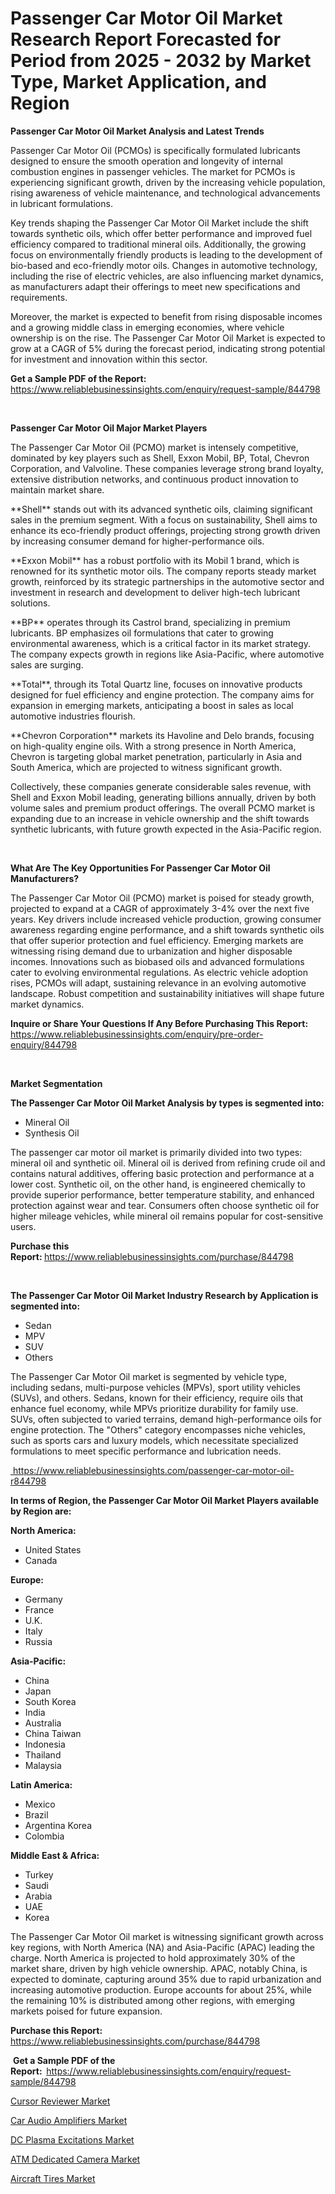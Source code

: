 <p><h1>Passenger Car Motor Oil Market Research Report Forecasted for Period from 2025 -  2032 by Market Type, Market Application, and Region</h1></p><p><strong>Passenger Car Motor Oil Market Analysis and Latest Trends</strong></p>
<p><p>Passenger Car Motor Oil (PCMOs) is specifically formulated lubricants designed to ensure the smooth operation and longevity of internal combustion engines in passenger vehicles. The market for PCMOs is experiencing significant growth, driven by the increasing vehicle population, rising awareness of vehicle maintenance, and technological advancements in lubricant formulations.</p><p>Key trends shaping the Passenger Car Motor Oil Market include the shift towards synthetic oils, which offer better performance and improved fuel efficiency compared to traditional mineral oils. Additionally, the growing focus on environmentally friendly products is leading to the development of bio-based and eco-friendly motor oils. Changes in automotive technology, including the rise of electric vehicles, are also influencing market dynamics, as manufacturers adapt their offerings to meet new specifications and requirements.</p><p>Moreover, the market is expected to benefit from rising disposable incomes and a growing middle class in emerging economies, where vehicle ownership is on the rise. The Passenger Car Motor Oil Market is expected to grow at a CAGR of 5% during the forecast period, indicating strong potential for investment and innovation within this sector.</p></p>
<p><strong>Get a Sample PDF of the Report:&nbsp;</strong> <a href="https://www.reliablebusinessinsights.com/enquiry/request-sample/844798?utm_campaign=1091&utm_medium=2&utm_source=Github&utm_content=ia&utm_term=30032025&utm_id=passenger-car-motor-oil">https://www.reliablebusinessinsights.com/enquiry/request-sample/844798</a></p>
<p>&nbsp;</p>
<p><strong>Passenger Car Motor Oil Major Market Players</strong></p>
<p><p>The Passenger Car Motor Oil (PCMO) market is intensely competitive, dominated by key players such as Shell, Exxon Mobil, BP, Total, Chevron Corporation, and Valvoline. These companies leverage strong brand loyalty, extensive distribution networks, and continuous product innovation to maintain market share.</p><p>**Shell** stands out with its advanced synthetic oils, claiming significant sales in the premium segment. With a focus on sustainability, Shell aims to enhance its eco-friendly product offerings, projecting strong growth driven by increasing consumer demand for higher-performance oils.</p><p>**Exxon Mobil** has a robust portfolio with its Mobil 1 brand, which is renowned for its synthetic motor oils. The company reports steady market growth, reinforced by its strategic partnerships in the automotive sector and investment in research and development to deliver high-tech lubricant solutions.</p><p>**BP** operates through its Castrol brand, specializing in premium lubricants. BP emphasizes oil formulations that cater to growing environmental awareness, which is a critical factor in its market strategy. The company expects growth in regions like Asia-Pacific, where automotive sales are surging.</p><p>**Total**, through its Total Quartz line, focuses on innovative products designed for fuel efficiency and engine protection. The company aims for expansion in emerging markets, anticipating a boost in sales as local automotive industries flourish.</p><p>**Chevron Corporation** markets its Havoline and Delo brands, focusing on high-quality engine oils. With a strong presence in North America, Chevron is targeting global market penetration, particularly in Asia and South America, which are projected to witness significant growth.</p><p>Collectively, these companies generate considerable sales revenue, with Shell and Exxon Mobil leading, generating billions annually, driven by both volume sales and premium product offerings. The overall PCMO market is expanding due to an increase in vehicle ownership and the shift towards synthetic lubricants, with future growth expected in the Asia-Pacific region.</p></p>
<p>&nbsp;</p>
<p><strong>What Are The Key Opportunities For Passenger Car Motor Oil Manufacturers?</strong></p>
<p><p>The Passenger Car Motor Oil (PCMO) market is poised for steady growth, projected to expand at a CAGR of approximately 3-4% over the next five years. Key drivers include increased vehicle production, growing consumer awareness regarding engine performance, and a shift towards synthetic oils that offer superior protection and fuel efficiency. Emerging markets are witnessing rising demand due to urbanization and higher disposable incomes. Innovations such as biobased oils and advanced formulations cater to evolving environmental regulations. As electric vehicle adoption rises, PCMOs will adapt, sustaining relevance in an evolving automotive landscape. Robust competition and sustainability initiatives will shape future market dynamics.</p></p>
<p><strong>Inquire or Share Your Questions If Any Before Purchasing This Report:</strong> <a href="https://www.reliablebusinessinsights.com/enquiry/pre-order-enquiry/844798?utm_campaign=1091&utm_medium=2&utm_source=Github&utm_content=ia&utm_term=30032025&utm_id=passenger-car-motor-oil">https://www.reliablebusinessinsights.com/enquiry/pre-order-enquiry/844798</a></p>
<p>&nbsp;</p>
<p><strong>Market Segmentation</strong></p>
<p><strong>The Passenger Car Motor Oil Market Analysis by types is segmented into:</strong></p>
<p><ul><li>Mineral Oil</li><li>Synthesis Oil</li></ul></p>
<p><p>The passenger car motor oil market is primarily divided into two types: mineral oil and synthetic oil. Mineral oil is derived from refining crude oil and contains natural additives, offering basic protection and performance at a lower cost. Synthetic oil, on the other hand, is engineered chemically to provide superior performance, better temperature stability, and enhanced protection against wear and tear. Consumers often choose synthetic oil for higher mileage vehicles, while mineral oil remains popular for cost-sensitive users.</p></p>
<p><strong>Purchase this Report:&nbsp;</strong><a href="https://www.reliablebusinessinsights.com/purchase/844798?utm_campaign=1091&utm_medium=2&utm_source=Github&utm_content=ia&utm_term=30032025&utm_id=passenger-car-motor-oil">https://www.reliablebusinessinsights.com/purchase/844798</a></p>
<p>&nbsp;</p>
<p><strong>The Passenger Car Motor Oil Market Industry Research by Application is segmented into:</strong></p>
<p><ul><li>Sedan</li><li>MPV</li><li>SUV</li><li>Others</li></ul></p>
<p><p>The Passenger Car Motor Oil market is segmented by vehicle type, including sedans, multi-purpose vehicles (MPVs), sport utility vehicles (SUVs), and others. Sedans, known for their efficiency, require oils that enhance fuel economy, while MPVs prioritize durability for family use. SUVs, often subjected to varied terrains, demand high-performance oils for engine protection. The "Others" category encompasses niche vehicles, such as sports cars and luxury models, which necessitate specialized formulations to meet specific performance and lubrication needs.</p></p>
<p><a href="https://www.reliablebusinessinsights.com/passenger-car-motor-oil-r844798?utm_campaign=1091&utm_medium=2&utm_source=Github&utm_content=ia&utm_term=30032025&utm_id=passenger-car-motor-oil">&nbsp;https://www.reliablebusinessinsights.com/passenger-car-motor-oil-r844798</a></p>
<p><strong>In terms of Region, the Passenger Car Motor Oil Market Players available by Region are:</strong></p>
<p>
    <p> <strong> North America: </strong>
        <ul>
            <li>United States</li>
            <li>Canada</li>
        </ul>
        </p> 
    <p> <strong> Europe: </strong>
        <ul>
            <li>Germany</li>
            <li>France</li>
            <li>U.K.</li>
            <li>Italy</li>
            <li>Russia</li>
        </ul>
        </p> 
    <p> <strong> Asia-Pacific: </strong>
        <ul>
            <li>China</li>
            <li>Japan</li>
            <li>South Korea</li>
            <li>India</li>
            <li>Australia</li>
            <li>China Taiwan</li>
            <li>Indonesia</li>
            <li>Thailand</li>
            <li>Malaysia</li>
        </ul>
        </p> 
    <p> <strong> Latin America: </strong>
        <ul>
            <li>Mexico</li>
            <li>Brazil</li>
            <li>Argentina Korea</li>
            <li>Colombia</li>
        </ul>
        </p> 
    <p> <strong> Middle East & Africa: </strong>
        <ul>
            <li>Turkey</li>
            <li>Saudi</li>
            <li>Arabia</li>
            <li>UAE</li>
            <li>Korea</li>
        </ul>
    </p>
    </p>
<p><p>The Passenger Car Motor Oil market is witnessing significant growth across key regions, with North America (NA) and Asia-Pacific (APAC) leading the charge. North America is projected to hold approximately 30% of the market share, driven by high vehicle ownership. APAC, notably China, is expected to dominate, capturing around 35% due to rapid urbanization and increasing automotive production. Europe accounts for about 25%, while the remaining 10% is distributed among other regions, with emerging markets poised for future expansion.</p></p>
<p><strong>Purchase this Report: </strong><a href="https://www.reliablebusinessinsights.com/purchase/844798?utm_campaign=1091&utm_medium=2&utm_source=Github&utm_content=ia&utm_term=30032025&utm_id=passenger-car-motor-oil">https://www.reliablebusinessinsights.com/purchase/844798</a></p>
<p>&nbsp;<strong>Get a Sample PDF of the Report:&nbsp;&nbsp;</strong><a href="https://www.reliablebusinessinsights.com/enquiry/request-sample/844798?utm_campaign=1091&utm_medium=2&utm_source=Github&utm_content=ia&utm_term=30032025&utm_id=passenger-car-motor-oil">https://www.reliablebusinessinsights.com/enquiry/request-sample/844798</a></p>
<p><strong></strong></p>
<p><p><a href="https://www.linkedin.com/pulse/comprehensive-analysis-cursor-reviewer-market-growth-study-swryf?utm_campaign=1091&utm_medium=2&utm_source=Github&utm_content=ia&utm_term=30032025&utm_id=passenger-car-motor-oil">Cursor Reviewer Market</a></p><p><a href="https://github.com/gorbaicodaro/Market-Research-Report-List-1/blob/main/car-audio-amplifiers-market.md?utm_campaign=1091&utm_medium=2&utm_source=Github&utm_content=ia&utm_term=30032025&utm_id=passenger-car-motor-oil">Car Audio Amplifiers Market</a></p><p><a href="https://www.linkedin.com/pulse/size-globaldc-plasma-excitations-market-compounded-annual-growth-yhoue?utm_campaign=1091&utm_medium=2&utm_source=Github&utm_content=ia&utm_term=30032025&utm_id=passenger-car-motor-oil">DC Plasma Excitations Market</a></p><p><a href="https://www.linkedin.com/pulse/future-atm-dedicated-camera-market-expected-cagr-128-6rnnf?utm_campaign=1091&utm_medium=2&utm_source=Github&utm_content=ia&utm_term=30032025&utm_id=passenger-car-motor-oil">ATM Dedicated Camera Market</a></p><p><a href="https://github.com/edderkoliso1/Market-Research-Report-List-1/blob/main/aircraft-tires-market.md?utm_campaign=1091&utm_medium=2&utm_source=Github&utm_content=ia&utm_term=30032025&utm_id=passenger-car-motor-oil">Aircraft Tires Market</a></p></p>